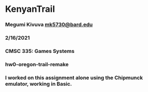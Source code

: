 # KenyanTrail

### Megumi Kivuva <mk5730@bard.edu>
### 2/16/2021
### CMSC 335: Games Systems
### hw0-oregon-trail-remake
### I worked on this assignment alone using the Chipmunck emulator, working in Basic.  
